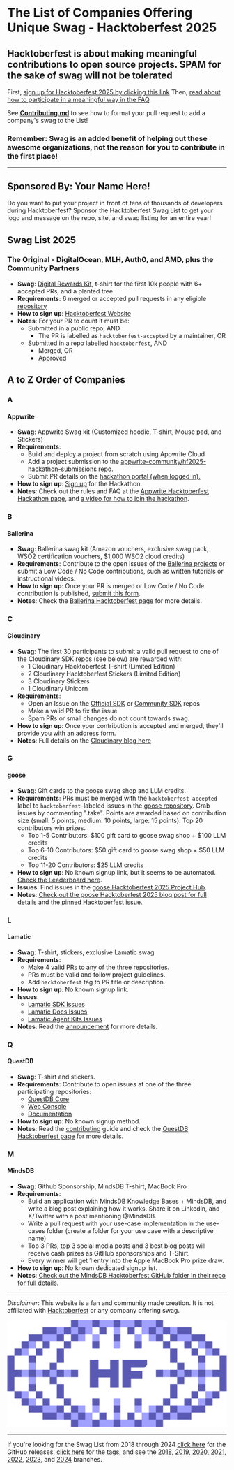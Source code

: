 # The List of Companies Offering Unique Swag - Hacktoberfest 2025

## Hacktoberfest is about making meaningful contributions to open source projects. SPAM for the sake of swag will not be tolerated

First, [sign up for Hacktoberfest 2025 by clicking this link](https://hacktoberfest.com/) Then, [read about how to participate in a meaningful way in the FAQ](https://hacktoberfest.com/participation/).

See [**Contributing.md**](./contributing.md) to see how to format your pull request to add a company's swag to the List!

### Remember: Swag is an added benefit of helping out these awesome organizations, not the reason for you to contribute in the first place!

---

## Sponsored By: Your Name Here!

Do you want to put your project in front of tens of thousands of developers during Hacktoberfest? Sponsor the Hacktoberfest Swag List to get your logo and message on the repo, site, and swag listing for an entire year!

## Swag List 2025

### The Original - DigitalOcean, MLH, Auth0, and AMD, plus the Community Partners

- **Swag**: [Digital Rewards Kit](https://hacktoberfest.com/about/#rewards), t-shirt for the first 10k people with 6+ accepted PRs, and a planted tree
- **Requirements**: 6 merged or accepted pull requests in any eligible [repository](https://github.com/topics/hacktoberfest)
- **How to sign up**: [Hacktoberfest Website](https://hacktoberfest.com)
- **Notes**: For your PR to count it must be:
  - Submitted in a public repo, AND
    - The PR is labelled as ```hacktoberfest-accepted``` by a maintainer, OR
  - Submitted in a repo labelled ```hacktoberfest```, AND
    - Merged, OR
    - Approved

## A to Z Order of Companies

### A

#### Appwrite

- **Swag**: Appwrite Swag kit (Customized hoodie, T-shirt, Mouse pad, and Stickers)
- **Requirements**:
  - Build and deploy a project from scratch using Appwrite Cloud
  - Add a project submission to the [appwrite-community/hf2025-hackathon-submissions](https://github.com/appwrite-community/hf2025-hackathon-submissions) repo.
  - Submit PR details on the [hackathon portal (when logged in).](https://hacktoberfest.appwrite.network/hacker/submit)
- **How to sign up**: [Sign up](https://hacktoberfest.appwrite.network/) for the Hackathon.
- **Notes**: Check out the rules and FAQ at the [Appwrite Hacktoberfest Hackathon page](https://hacktoberfest.appwrite.network/#rules), and [a video for how to join the hackathon](https://www.youtube.com/watch?v=fyQOT93O8Do).

### B

#### **Ballerina**

- **Swag**: Ballerina swag kit (Amazon vouchers, exclusive swag pack, WSO2 certification vouchers, $1,000 WSO2 cloud credits)
- **Requirements**: Contribute to the open issues of the [Ballerina projects](https://github.com/orgs/ballerina-platform/projects/376/views/8) or submit a Low Code / No Code contributions, such as written tutorials or instructional videos.
- **How to sign up**: Once your PR is merged or Low Code / No Code contribution is published, [submit this form](https://forms.gle/rs5kBkk25ikhgHBg6).
- **Notes**: Check the [Ballerina Hacktoberfest page](https://ballerina.io/hacktoberfest/) for more details.

### C

#### Cloudinary

- **Swag**: The first 30 participants to submit a valid pull request to one of the Cloudinary SDK repos (see below) are rewarded with:
    - 1 Cloudinary Hacktoberfest T-shirt (Limited Edition)
    - 2 Cloudinary Hacktoberfest Stickers (Limited Edition)
    - 3 Cloudinary Stickers
    - 1 Cloudinary Unicorn
- **Requirements**:
    - Open an Issue on the [Official SDK](https://cloudinary.com/blog/hacktoberfest-2025#official_sdks) or [Community SDK](https://cloudinary.com/blog/hacktoberfest-2025#community_sdks) repos
    - Make a valid PR to fix the issue
    - Spam PRs or small changes do not count towards swag.
- **How to sign up**: Once your contribution is accepted and merged, they'll provide you with an address form.
- **Notes**: Full details on the [Cloudinary blog here](https://cloudinary.com/blog/hacktoberfest-2025)

### G

#### **goose**

- **Swag**: Gift cards to the goose swag shop and LLM credits.
- **Requirements**: PRs must be merged with the `hacktoberfest-accepted` label to `hacktoberfest`-labeled issues in the [goose repository](https://github.com/block/goose). Grab issues by commenting ".take". Points are awarded based on contribution size (small: 5 points, medium: 10 points, large: 15 points). Top 20 contributors win prizes.
    - Top 1-5 Contributors: $100 gift card to goose swag shop + $100 LLM credits
    - Top 6-10 Contributors: $50 gift card to goose swag shop + $50 LLM credits
    - Top 11-20 Contributors: $25 LLM credits
- **How to sign up**: No known signup link, but it seems to be automated. [Check the Leaderboard here](https://github.com/block/goose/issues/4775).
- **Issues**: Find issues in the [goose Hacktoberfest 2025 Project Hub](https://github.com/block/goose/issues/4705).
- **Notes**: [Check out the goose Hacktoberfest 2025 blog post for full details](https://block.github.io/goose/blog/2025/09/26/hacktoberfest-2025/) and the [pinned Hacktoberfest issue](https://github.com/block/goose/issues/4705).

### L

#### Lamatic

- **Swag**: T-shirt, stickers, exclusive Lamatic swag
- **Requirements**:
    - Make 4 valid PRs to any of the three repositories.
    - PRs must be valid and follow project guidelines.
    - Add `hacktoberfest` tag to PR title or description.
- **How to sign up**: No known signup link.
- **Issues**:
    - [Lamatic SDK Issues](https://github.com/Lamatic/lamatic-sdk/issues)
    - [Lamatic Docs Issues](https://github.com/Lamatic/Lamatic-Docs/issues)
    - [Lamatic Agent Kits Issues](https://github.com/Lamatic/AgentKit/issues)
- **Notes**: Read the [announcement](https://lamatic.ai/docs/hacktoberfest) for more details.

### Q

#### **QuestDB**

- **Swag**: T-shirt and stickers.
- **Requirements**:  Contribute to open issues at one of the three participating repositories:
    - [QuestDB Core](https://github.com/questdb/questdb/issues?q=is%3Aissue+is%3Aopen+label%3Ahacktoberfest)
    - [Web Console](https://github.com/questdb/ui/issues?q=is%3Aissue+is%3Aopen+label%3Ahacktoberfest)
    - [Documentation](https://github.com/questdb/documentation/issues?q=is%3Aissue+is%3Aopen+label%3Ahacktoberfest)
- **How to sign up**: No known signup method.
- **Notes**: Read the [contributing](https://github.com/questdb/questdb/blob/master/CONTRIBUTING.md) guide and check the [QuestDB Hacktoberfest page](https://questdb.io/blog/hacktoberfest-2025-questdb/) for more details.

### M

#### **MindsDB**

- **Swag**: Github Sponsorship, MindsDB T-shirt, MacBook Pro
- **Requirements**:
    - Build an application with MindsDB Knowledge Bases + MindsDB, and write a blog post explaining how it works. Share it on Linkedin, and X/Twitter with a post mentioning @MindsDB.
    - Write a pull request with your use-case implementation in the use-cases folder (create a folder for your use case with a descriptive name)
    - Top 3 PRs, top 3 social media posts and 3 best blog posts will receive cash prizes as GitHub sponsorships and T-Shirt.
    - Every winner will get 1 entry into the Apple MacBook Pro prize draw.
- **How to sign up**: No known dedicated signup list.
- **Notes**: [Check out the MindsDB Hacktoberfest GitHub folder in their repo for full details](https://github.com/mindsdb/mindsdb/tree/main/mindsdb%20hacktoberfest).

---

*Disclaimer*: This website is a fan and community made creation. It is not affiliated with [Hacktoberfest](https://hacktoberfest.com/) or any company offering swag.

![HF 2025](img/HF-Icon-Color-Dark.png)

---

If you're looking for the Swag List from 2018 through 2024 [click here](https://github.com/crweiner/hacktoberfest-swag-list/releases) for the GitHub releases, [click here](https://github.com/crweiner/hacktoberfest-swag-list/tags) for the tags, and see the [2018](https://github.com/crweiner/hacktoberfest-swag-list/tree/2018), [2019](https://github.com/crweiner/hacktoberfest-swag-list/tree/2019), [2020](https://github.com/crweiner/hacktoberfest-swag-list/tree/2020), [2021](https://github.com/crweiner/hacktoberfest-swag-list/tree/2021), [2022](https://github.com/crweiner/hacktoberfest-swag-list/tree/2022), [2023](https://github.com/crweiner/hacktoberfest-swag-list/tree/2023), and [2024](https://github.com/crweiner/hacktoberfest-swag-list/tree/2024) branches.
